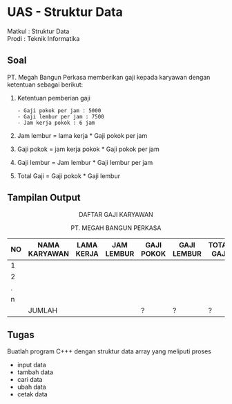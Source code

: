 # UAS - Struktur Data

Matkul : Struktur Data </br> Prodi : Teknik Informatika

## Soal

PT. Megah Bangun Perkasa memberikan gaji kepada karyawan dengan ketentuan
sebagai berikut:

1.  Ketentuan pemberian gaji

    >

        - Gaji pokok per jam : 5000
        - Gaji lembur per jam : 7500
        - Jam kerja pokok : 6 jam

    >

2.  Jam lembur = lama kerja \* Gaji pokok per jam
3.  Gaji pokok = jam kerja pokok \* Gaji pokok per jam
4.  Gaji lembur = Jam lembur \* Gaji lembur per jam
5.  Total Gaji = Gaji pokok \* Gaji lembur

## Tampilan Output

<p align='center'>
DAFTAR GAJI KARYAWAN
</p>
<p align='center'>
PT. MEGAH BANGUN PERKASA
</p>

| NO  | NAMA KARYAWAN | LAMA KERJA | JAM LEMBUR | GAJI POKOK | GAJI LEMBUR | TOTAL GAJI |
| --- | ------------- | ---------- | ---------- | ---------- | ----------- | ---------- |
| 1   |               |            |            |            |             |            |
| 2   |               |            |            |            |             |            |
| .   |               |            |            |            |             |            |
| n   |               |            |            |            |             |            |
|     | JUMLAH        |            |            | ?          | ?           | ?          |

## Tugas

Buatlah program C+++ dengan struktur data array yang meliputi proses

- input data
- tambah data
- cari data
- ubah data
- cetak data
